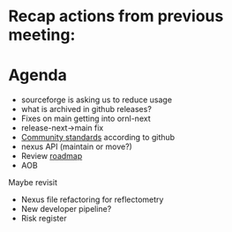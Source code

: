# Recap actions from previous meeting:


# Agenda
- sourceforge is asking us to reduce usage
- what is archived in github releases?
- Fixes on main getting into ornl-next
- release-next->main fix
- [Community standards](https://github.com/mantidproject/mantid/community) according to github
- nexus API (maintain or move?)
- Review [roadmap](https://github.com/mantidproject/roadmap/projects/1)
- AOB

Maybe revisit
- Nexus file refactoring for reflectometry
- New developer pipeline?
- Risk register

